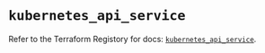 # `kubernetes_api_service`

Refer to the Terraform Registory for docs: [`kubernetes_api_service`](https://registry.terraform.io/providers/hashicorp/kubernetes/2.25.1/docs/resources/api_service).
